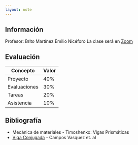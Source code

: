 ```yaml
---
layout: note
---
```


## Información
Profesor: Brito Martínez Emilio Nicéforo
La clase será en [Zoom](https://us04web.zoom.us/j/79562698531?pwd=L1NwVW9OYXlOb0VmY1d5emRSMzdPZz09#success)

## Evaluación

| Concepto     | Valor  |
| -            | -      |
| Proyecto     | $40\%$ |
| Evaluaciones | $30\%$ |
| Tareas       | $20\%$ |
| Asistencia   | $10\%$ |

## Bibliografía

* Mecánica de materiales - Timoshenko: Vigas Prismáticas
* [Viga Conjugada](https://www.redalyc.org/pdf/849/84925149006.pdf) - Campos Vasquez et. al
